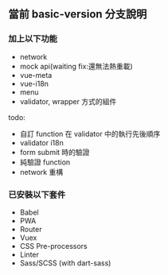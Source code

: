 ## 當前 basic-version 分支說明

### 加上以下功能

- network
- mock api(waiting fix:還無法熱重載)
- vue-meta
- vue-i18n
- menu
- validator, wrapper 方式的組件

todo:

- 自訂 function 在 validator 中的執行先後順序
- validator i18n
- form submit 時的驗證
- 純驗證 function
- network 重構

### 已安裝以下套件

- Babel
- PWA
- Router
- Vuex
- CSS Pre-processors
- Linter
- Sass/SCSS (with dart-sass)
